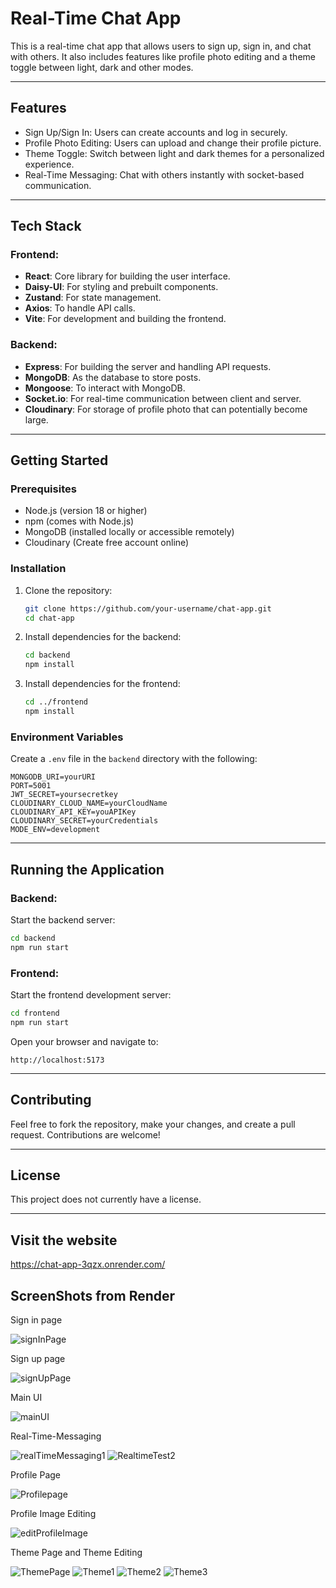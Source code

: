 # Real-Time Chat App

This is a real-time chat app that allows users to sign up, sign in, and chat with others. It also includes features like profile photo editing and a theme toggle between light, dark and other modes.

---

## Features

- Sign Up/Sign In: Users can create accounts and log in securely.
- Profile Photo Editing: Users can upload and change their profile picture.
- Theme Toggle: Switch between light and dark themes for a personalized experience.
- Real-Time Messaging: Chat with others instantly with socket-based communication.
---

## Tech Stack

### Frontend:

- **React**: Core library for building the user interface.
- **Daisy-UI**: For styling and prebuilt components.
- **Zustand**: For state management.
- **Axios**: To handle API calls.
- **Vite**: For development and building the frontend.

### Backend:

- **Express**: For building the server and handling API requests.
- **MongoDB**: As the database to store posts.
- **Mongoose**: To interact with MongoDB.
- **Socket.io**: For real-time communication between client and server.
- **Cloudinary**: For storage of profile photo that can potentially become large.

---

## Getting Started

### Prerequisites

- Node.js (version 18 or higher)
- npm (comes with Node.js)
- MongoDB (installed locally or accessible remotely)
- Cloudinary (Create free account online) 

### Installation

1. Clone the repository:

   ```bash
   git clone https://github.com/your-username/chat-app.git
   cd chat-app
   ```

2. Install dependencies for the backend:

   ```bash
   cd backend
   npm install
   ```

3. Install dependencies for the frontend:

   ```bash
   cd ../frontend
   npm install
   ```

### Environment Variables

Create a `.env` file in the `backend` directory with the following:

```env
MONGODB_URI=yourURI
PORT=5001
JWT_SECRET=yoursecretkey
CLOUDINARY_CLOUD_NAME=yourCloudName
CLOUDINARY_API_KEY=youAPIKey
CLOUDINARY_SECRET=yourCredentials
MODE_ENV=development
```

---

## Running the Application

### Backend:

Start the backend server:

```bash
cd backend
npm run start
```

### Frontend:

Start the frontend development server:

```bash
cd frontend
npm run start
```

Open your browser and navigate to:

```
http://localhost:5173
```

---

## Contributing

Feel free to fork the repository, make your changes, and create a pull request. Contributions are welcome!

---

## License

This project does not currently have a license.

---

## Visit the website
https://chat-app-3qzx.onrender.com/

## ScreenShots from Render

Sign in page

![signInPage](https://github.com/user-attachments/assets/1d3b6d47-53c9-4a17-ab14-234fbcbc0ab4)

Sign up page

![signUpPage](https://github.com/user-attachments/assets/9c3d143b-36d3-4107-952f-5643afc8df35)

Main UI

![mainUI](https://github.com/user-attachments/assets/2933972b-e893-4886-8db5-b194dd9541f3)

Real-Time-Messaging

![realTimeMessaging1](https://github.com/user-attachments/assets/c5453c7d-3c91-4a13-8e5f-eadb5dd6fdc3)
![RealtimeTest2](https://github.com/user-attachments/assets/7a93fd59-3114-4c5a-b0cf-a8558cb30768)

Profile Page

![Profilepage](https://github.com/user-attachments/assets/a003e745-9744-46fa-b9b9-42b10a62c59e)

Profile Image Editing

![editProfileImage](https://github.com/user-attachments/assets/8d8b3edc-96ac-4e66-96a3-7ca815a9eed1)

Theme Page and Theme Editing

![ThemePage](https://github.com/user-attachments/assets/cb4f1b3a-3a03-4478-aaa9-9ba7365094ce)
![Theme1](https://github.com/user-attachments/assets/fbf0fff1-e64e-4d30-a49a-2e9c365cc621)
![Theme2](https://github.com/user-attachments/assets/6b86edfe-65fa-4fb4-b582-2b17e50cee42)
![Theme3](https://github.com/user-attachments/assets/37e2ec94-0295-4841-bbd5-e78ae859b866)


